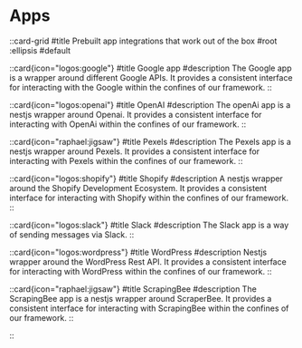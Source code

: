 
# Apps

::card-grid
#title
Prebuilt app integrations that work out of the box
#root
:ellipsis
#default

::card{icon="logos:google"}
#title
Google app
#description
The Google app is a wrapper around different Google APIs. It provides a consistent interface for interacting with the Google within the confines of our framework.
::

::card{icon="logos:openai"}
#title
OpenAI
#description
The openAi app is a nestjs wrapper around Openai. It provides a consistent interface for interacting with OpenAi within the confines of our framework.
::

::card{icon="raphael:jigsaw"}
#title
Pexels
#description
The Pexels app is a nestjs wrapper around Pexels. It provides a consistent interface for interacting with Pexels within the confines of our framework.
::

::card{icon="logos:shopify"}
#title
Shopify
#description
A nestjs wrapper around the Shopify Development Ecosystem. It provides a consistent interface for interacting with Shopify within the confines of our framework.
::

::card{icon="logos:slack"}
#title
Slack
#description
The Slack app is a way of sending messages via Slack.
::

::card{icon="logos:wordpress"}
#title
WordPress
#description
Nestjs wrapper around the WordPress Rest API. It provides a consistent interface for interacting with WordPress within the confines of our framework.
::

::card{icon="raphael:jigsaw"}
#title
ScrapingBee
#description
The ScrapingBee app is a nestjs wrapper around ScraperBee. It provides a consistent interface for interacting with ScrapingBee within the confines of our framework.
::


::
